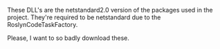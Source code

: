 These DLL's are the netstandard2.0 version of the packages used in the project. They're required to be netstandard due to the RoslynCodeTaskFactory.

Please, I want to so badly download these.